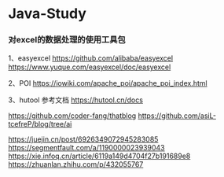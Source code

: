 # Java-Study

### 对excel的数据处理的使用工具包

1、easyexcel
https://github.com/alibaba/easyexcel
https://www.yuque.com/easyexcel/doc/easyexcel


2、POI
https://iowiki.com/apache_poi/apache_poi_index.html


3、hutool 参考文档
https://hutool.cn/docs


https://github.com/coder-fang/thatblog
https://github.com/asiL-tcefreP/blog/tree/ai

https://juejin.cn/post/6926349072945283085
https://segmentfault.com/a/1190000023939043
https://xie.infoq.cn/article/6119a149d4704f27b191689e8
https://zhuanlan.zhihu.com/p/432055767


